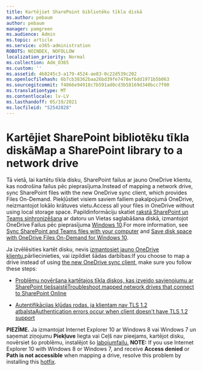 ```yaml
---
title: Kartējiet SharePoint bibliotēku tīkla diskā
ms.author: pebaum
author: pebaum
manager: pamgreen
ms.audience: Admin
ms.topic: article
ms.service: o365-administration
ROBOTS: NOINDEX, NOFOLLOW
localization_priority: Normal
ms.collection: Adm_O365
ms.custom: ''
ms.assetid: 4b8245c3-a179-4524-ae83-0c22d539c202
ms.openlocfilehash: 6b7cb38362baa26bd39fe7478ef6dd1971b5b063
ms.sourcegitcommit: f4866e94918c7b591ad0cd3b58169d340bcc7f00
ms.translationtype: MT
ms.contentlocale: lv-LV
ms.lasthandoff: 05/19/2021
ms.locfileid: "52542828"
---
```

# <a name="map-a-sharepoint-library-to-a-network-drive"></a><span data-ttu-id="de395-102">Kartējiet SharePoint bibliotēku tīkla diskā</span><span class="sxs-lookup"><span data-stu-id="de395-102">Map a SharePoint library to a network drive</span></span>

<span data-ttu-id="de395-103">Tā vietā, lai kartētu tīkla disku, SharePoint failus ar jauno OneDrive klientu, kas nodrošina failus pēc pieprasījuma.</span><span class="sxs-lookup"><span data-stu-id="de395-103">Instead of mapping a network drive, sync SharePoint files with the new OneDrive sync client, which provides Files On-Demand.</span></span> <span data-ttu-id="de395-104">Piekļūstiet visiem saviem failiem pakalpojumā OneDrive, neizmantojot lokālo krātuves vietu.</span><span class="sxs-lookup"><span data-stu-id="de395-104">Access all your files in OneDrive without using local storage space.</span></span> <span data-ttu-id="de395-105">Papildinformāciju skatiet [rakstā SharePoint un Teams sinhronizēšana](https://support.microsoft.com/office/sync-sharepoint-and-teams-files-with-your-computer-6de9ede8-5b6e-4503-80b2-6190f3354a88) ar datoru un Vietas saglabāšana diskā, izmantojot OneDrive Failus pēc pieprasījuma [Windows 10](https://support.microsoft.com/office/save-disk-space-with-onedrive-files-on-demand-for-windows-10-0e6860d3-d9f3-4971-b321-7092438fb38e).</span><span class="sxs-lookup"><span data-stu-id="de395-105">For more information, see [Sync SharePoint and Teams files with your computer](https://support.microsoft.com/office/sync-sharepoint-and-teams-files-with-your-computer-6de9ede8-5b6e-4503-80b2-6190f3354a88) and [Save disk space with OneDrive Files On-Demand for Windows 10](https://support.microsoft.com/office/save-disk-space-with-onedrive-files-on-demand-for-windows-10-0e6860d3-d9f3-4971-b321-7092438fb38e).</span></span>

<span data-ttu-id="de395-106">Ja izvēlēsities kartēt disku, nevis [izmantosiet jauno OneDrive klientu,](https://support.microsoft.com/office/sync-sharepoint-and-teams-files-with-your-computer-6de9ede8-5b6e-4503-80b2-6190f3354a88)pārliecinieties, vai izpildiet šādas darbības:</span><span class="sxs-lookup"><span data-stu-id="de395-106">If you choose to map a drive instead of using [the new OneDrive sync client](https://support.microsoft.com/office/sync-sharepoint-and-teams-files-with-your-computer-6de9ede8-5b6e-4503-80b2-6190f3354a88), make sure you follow these steps:</span></span>

- [<span data-ttu-id="de395-107">Problēmu novēršana kartētajos tīkla diskos, kas izveido savienojumu ar SharePoint tiešsaistē</span><span class="sxs-lookup"><span data-stu-id="de395-107">Troubleshoot mapped network drives that connect to SharePoint Online</span></span>](/sharepoint/support/administration/troubleshoot-mapped-network-drives)

- [<span data-ttu-id="de395-108">Autentifikācijas kļūdas rodas, ja klientam nav TLS 1.2 atbalsta</span><span class="sxs-lookup"><span data-stu-id="de395-108">Authentication errors occur when client doesn't have TLS 1.2 support</span></span>](/sharepoint/troubleshoot/administration/authentication-errors-tls12-support#network-drive-mapped-to-a-sharepoint-library)  

<span data-ttu-id="de395-109">**PIEZĪME.** Ja izmantojat Internet Explorer 10 ar Windows 8 vai Windows 7 un saņemat ziņojumu **Piekļuve** liegta vai Ceļš nav pieejams, kartējot disku, novērsiet šo problēmu, instalējot šo [labojumfailu.](https://support.microsoft.com/topic/error-when-you-open-a-sharepoint-document-library-in-windows-explorer-or-map-a-network-drive-to-the-library-after-you-install-internet-explorer-10-96e640ba-059f-9b09-bb91-2a0319ee8b1d) </span><span class="sxs-lookup"><span data-stu-id="de395-109">**NOTE:** If you use Internet Explorer 10 with Windows 8 or Windows 7, and receive **Access denied** or **Path is not accessible** when mapping a drive, resolve this problem by installing this [hotfix](https://support.microsoft.com/topic/error-when-you-open-a-sharepoint-document-library-in-windows-explorer-or-map-a-network-drive-to-the-library-after-you-install-internet-explorer-10-96e640ba-059f-9b09-bb91-2a0319ee8b1d).</span></span>